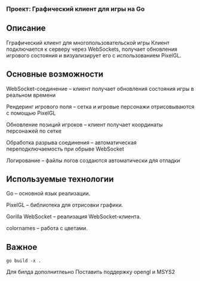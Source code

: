 

### Проект: Графический клиент для игры на Go

## Описание

Гграфический клиент для многопользовательской игры 
Клиент подключается к серверу через WebSockets, 
получает обновления игрового состояния и визуализирует его с использованием PixelGL.

## Основные возможности

WebSocket-соединение – клиент получает обновления состояния игры в реальном времени

Рендеринг игрового поля – сетка и игровые персонажи отрисовываются с помощью PixelGL

Обновление позиций игроков – клиент получает координаты персонажей по сетке

Обработка разрыва соединения – автоматическая переподключаемость при обрыве WebSocket

Логирование – файлы логов создаются автоматически для отладки

## Используемые технологии

Go – основной язык реализации.

PixelGL – библиотека для отрисовки графики.

Gorilla WebSocket – реализация WebSocket-клиента.

colornames – работа с цветами.

## Важное

```
go build -x .
```
Для билда дополнитлеьно
Поставить поддержку opengl и MSYS2
